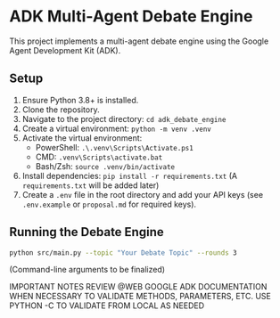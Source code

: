 # ADK Multi-Agent Debate Engine

This project implements a multi-agent debate engine using the Google Agent Development Kit (ADK).

## Setup

1.  Ensure Python 3.8+ is installed.
2.  Clone the repository.
3.  Navigate to the project directory: `cd adk_debate_engine`
4.  Create a virtual environment: `python -m venv .venv`
5.  Activate the virtual environment:
    *   PowerShell: `.\.venv\Scripts\Activate.ps1`
    *   CMD: `.venv\Scripts\activate.bat`
    *   Bash/Zsh: `source .venv/bin/activate`
6.  Install dependencies: `pip install -r requirements.txt` (A `requirements.txt` will be added later)
7.  Create a `.env` file in the root directory and add your API keys (see `.env.example` or `proposal.md` for required keys).

## Running the Debate Engine

```bash
python src/main.py --topic "Your Debate Topic" --rounds 3
```
(Command-line arguments to be finalized)

IMPORTANT NOTES
REVIEW @WEB GOOGLE ADK DOCUMENTATION WHEN NECESSARY TO VALIDATE METHODS, PARAMETERS, ETC.
USE PYTHON -C TO VALIDATE FROM LOCAL AS NEEDED

